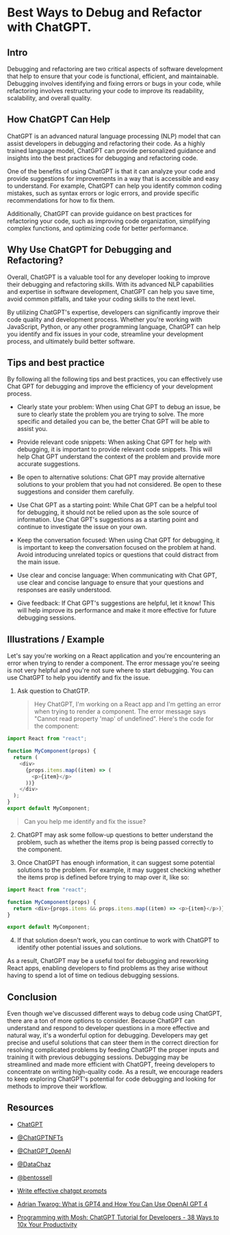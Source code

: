 # Best Ways to Debug and Refactor with ChatGPT.

## Intro

Debugging and refactoring are two critical aspects of software development that help to ensure that your code is functional, efficient, and maintainable. Debugging involves identifying and fixing errors or bugs in your code, while refactoring involves restructuring your code to improve its readability, scalability, and overall quality.

## How ChatGPT Can Help

ChatGPT is an advanced natural language processing (NLP) model that can assist developers in debugging and refactoring their code. As a highly trained language model, ChatGPT can provide personalized guidance and insights into the best practices for debugging and refactoring code.

One of the benefits of using ChatGPT is that it can analyze your code and provide suggestions for improvements in a way that is accessible and easy to understand. For example, ChatGPT can help you identify common coding mistakes, such as syntax errors or logic errors, and provide specific recommendations for how to fix them.

Additionally, ChatGPT can provide guidance on best practices for refactoring your code, such as improving code organization, simplifying complex functions, and optimizing code for better performance.

## Why Use ChatGPT for Debugging and Refactoring?

Overall, ChatGPT is a valuable tool for any developer looking to improve their debugging and refactoring skills. With its advanced NLP capabilities and expertise in software development, ChatGPT can help you save time, avoid common pitfalls, and take your coding skills to the next level.

By utilizing ChatGPT's expertise, developers can significantly improve their code quality and development process. Whether you're working with JavaScript, Python, or any other programming language, ChatGPT can help you identify and fix issues in your code, streamline your development process, and ultimately build better software.

## Tips and best practice

By following all the following tips and best practices, you can effectively use Chat GPT for debugging and improve the efficiency of your development process.

- Clearly state your problem: When using Chat GPT to debug an issue, be sure to clearly state the problem you are trying to solve. The more specific and detailed you can be, the better Chat GPT will be able to assist you.

- Provide relevant code snippets: When asking Chat GPT for help with debugging, it is important to provide relevant code snippets. This will help Chat GPT understand the context of the problem and provide more accurate suggestions.

- Be open to alternative solutions: Chat GPT may provide alternative solutions to your problem that you had not considered. Be open to these suggestions and consider them carefully.

- Use Chat GPT as a starting point: While Chat GPT can be a helpful tool for debugging, it should not be relied upon as the sole source of information. Use Chat GPT's suggestions as a starting point and continue to investigate the issue on your own.

- Keep the conversation focused: When using Chat GPT for debugging, it is important to keep the conversation focused on the problem at hand. Avoid introducing unrelated topics or questions that could distract from the main issue.

- Use clear and concise language: When communicating with Chat GPT, use clear and concise language to ensure that your questions and responses are easily understood.

- Give feedback: If Chat GPT's suggestions are helpful, let it know! This will help improve its performance and make it more effective for future debugging sessions.

## Illustrations / Example

Let's say you're working on a React application and you're encountering an error when trying to render a component. The error message you're seeing is not very helpful and you're not sure where to start debugging. You can use ChatGPT to help you identify and fix the issue.

1. Ask question to ChatGTP.
   > Hey ChatGPT, I'm working on a React app and I'm getting an error when trying to render a component. The error message says "Cannot read property 'map' of undefined". Here's the code for the component:

```javascript
import React from "react";

function MyComponent(props) {
  return (
    <div>
      {props.items.map((item) => (
        <p>{item}</p>
      ))}
    </div>
  );
}
export default MyComponent;
```

> Can you help me identify and fix the issue?

2. ChatGPT may ask some follow-up questions to better understand the problem, such as whether the items prop is being passed correctly to the component.

3. Once ChatGPT has enough information, it can suggest some potential solutions to the problem. For example, it may suggest checking whether the items prop is defined before trying to map over it, like so:

```js
import React from "react";

function MyComponent(props) {
  return <div>{props.items && props.items.map((item) => <p>{item}</p>)}</div>;
}

export default MyComponent;
```

4. If that solution doesn't work, you can continue to work with ChatGPT to identify other potential issues and solutions.

As a result, ChatGPT may be a useful tool for debugging and reworking React apps, enabling developers to find problems as they arise without having to spend a lot of time on tedious debugging sessions.

## Conclusion

Even though we've discussed different ways to debug code using ChatGPT, there are a ton of more options to consider. Because ChatGPT can understand and respond to developer questions in a more effective and natural way, it's a wonderful option for debugging. Developers may get precise and useful solutions that can steer them in the correct direction for resolving complicated problems by feeding ChatGPT the proper inputs and training it with previous debugging sessions. Debugging may be streamlined and made more efficient with ChatGPT, freeing developers to concentrate on writing high-quality code. As a result, we encourage readers to keep exploring ChatGPT's potential for code debugging and looking for methods to improve their workflow.

## Resources

- [ChatGPT](https://chat.openai.com/chat)
- [@ChatGPTNFTs](https://twitter.com/ChatGPTNFTs)
- [@ChatGPT_0penAI](https://twitter.com/ChatGPT_0penAI)
- [@DataChaz](https://twitter.com/DataChaz)
- [@bentossell](https://twitter.com/bentossell)

- [Write effective chatgpt prompts](https://www.makeuseof.com/write-effective-chatgpt-prompts-for-ai-answers/)

- [Adrian Twarog: What is GPT4 and How You Can Use OpenAI GPT 4](https://www.youtube.com/watch?v=KzSpKf4l6k4)
- [Programming with Mosh: ChatGPT Tutorial for Developers - 38 Ways to 10x Your Productivity](https://www.youtube.com/watch?v=sTeoEFzVNSc)
